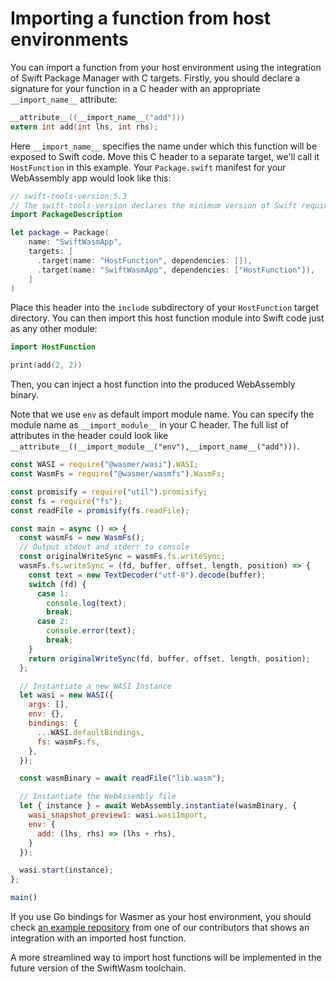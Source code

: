 # Importing a function from host environments

You can import a function from your host environment using the integration of Swift Package Manager
with C targets. Firstly, you should declare a signature for your function in a C header with an
appropriate `__import_name__` attribute:

```c
__attribute__((__import_name__("add")))
extern int add(int lhs, int rhs);
```

Here `__import_name__` specifies the name under which this function will be exposed to Swift code.
Move this C header to a separate target, we'll call it `HostFunction` in this example. Your
`Package.swift` manifest for your WebAssembly app would look like this:

```swift
// swift-tools-version:5.3
// The swift-tools-version declares the minimum version of Swift required to build this package.
import PackageDescription

let package = Package(
    name: "SwiftWasmApp",
    targets: [
      .target(name: "HostFunction", dependencies: []),
      .target(name: "SwiftWasmApp", dependencies: ["HostFunction"]),
    ]
)
```

Place this header into the `include` subdirectory of your `HostFunction` target directory. You can
then import this host function module into Swift code just as any other module:

```swift
import HostFunction

print(add(2, 2))
```

Then, you can inject a host function into the produced WebAssembly binary.

Note that we use `env` as default import module name. You can specify the module name as
`__import_module__` in your C header. The full list of attributes in the header could look
like `__attribute__((__import_module__("env"),__import_name__("add")))`.

```javascript
const WASI = require("@wasmer/wasi").WASI;
const WasmFs = require("@wasmer/wasmfs").WasmFs;

const promisify = require("util").promisify;
const fs = require("fs");
const readFile = promisify(fs.readFile);

const main = async () => {
  const wasmFs = new WasmFs();
  // Output stdout and stderr to console
  const originalWriteSync = wasmFs.fs.writeSync;
  wasmFs.fs.writeSync = (fd, buffer, offset, length, position) => {
    const text = new TextDecoder("utf-8").decode(buffer);
    switch (fd) {
      case 1:
        console.log(text);
        break;
      case 2:
        console.error(text);
        break;
    }
    return originalWriteSync(fd, buffer, offset, length, position);
  };

  // Instantiate a new WASI Instance
  let wasi = new WASI({
    args: [],
    env: {},
    bindings: {
      ...WASI.defaultBindings,
      fs: wasmFs.fs,
    },
  });

  const wasmBinary = await readFile("lib.wasm");

  // Instantiate the WebAssembly file
  let { instance } = await WebAssembly.instantiate(wasmBinary, {
    wasi_snapshot_preview1: wasi.wasiImport,
    env: {
      add: (lhs, rhs) => (lhs + rhs),
    }
  });

  wasi.start(instance);
};

main()
```

If you use Go bindings for Wasmer as your host environment, you should check [an example 
repository](https://github.com/hassan-shahbazi/swiftwasm-go) from one of our contributors that shows
an integration with an imported host function.

A more streamlined way to import host functions will be implemented in the future version of the
SwiftWasm toolchain.
